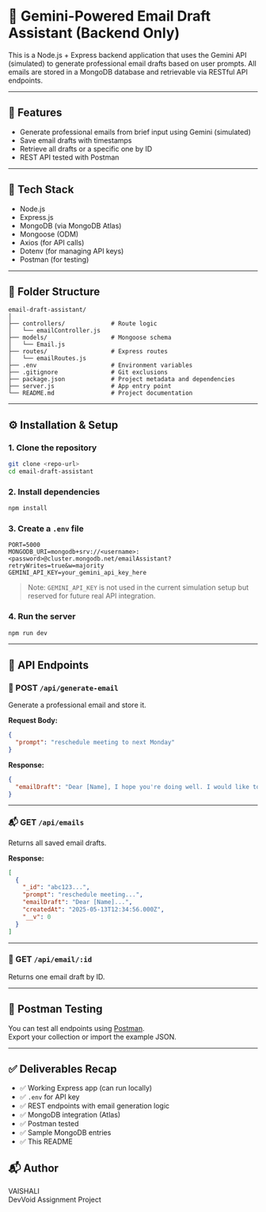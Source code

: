 
# 📧 Gemini-Powered Email Draft Assistant (Backend Only)

This is a Node.js + Express backend application that uses the Gemini API (simulated) to generate professional email drafts based on user prompts. All emails are stored in a MongoDB database and retrievable via RESTful API endpoints.

---

## 🚀 Features

- Generate professional emails from brief input using Gemini (simulated)
- Save email drafts with timestamps
- Retrieve all drafts or a specific one by ID
- REST API tested with Postman

---

## 🔧 Tech Stack

- Node.js
- Express.js
- MongoDB (via MongoDB Atlas)
- Mongoose (ODM)
- Axios (for API calls)
- Dotenv (for managing API keys)
- Postman (for testing)

---

## 📁 Folder Structure

```
email-draft-assistant/
│
├── controllers/             # Route logic
│   └── emailController.js
├── models/                  # Mongoose schema
│   └── Email.js
├── routes/                  # Express routes
│   └── emailRoutes.js
├── .env                     # Environment variables
├── .gitignore               # Git exclusions
├── package.json             # Project metadata and dependencies
├── server.js                # App entry point
└── README.md                # Project documentation
```

---

## ⚙️ Installation & Setup

### 1. Clone the repository
```bash
git clone <repo-url>
cd email-draft-assistant
```

### 2. Install dependencies
```bash
npm install
```

### 3. Create a `.env` file
```env
PORT=5000
MONGODB_URI=mongodb+srv://<username>:<password>@cluster.mongodb.net/emailAssistant?retryWrites=true&w=majority
GEMINI_API_KEY=your_gemini_api_key_here
```

> Note: `GEMINI_API_KEY` is not used in the current simulation setup but reserved for future real API integration.

### 4. Run the server
```bash
npm run dev
```

---

## 🔌 API Endpoints

### 📨 POST `/api/generate-email`
Generate a professional email and store it.

**Request Body:**
```json
{
  "prompt": "reschedule meeting to next Monday"
}
```

**Response:**
```json
{
  "emailDraft": "Dear [Name], I hope you're doing well. I would like to reschedule our meeting to next Monday. Please let me know if that works for you. Best regards, [Your Name]"
}
```

---

### 📬 GET `/api/emails`
Returns all saved email drafts.

**Response:**
```json
[
  {
    "_id": "abc123...",
    "prompt": "reschedule meeting...",
    "emailDraft": "Dear [Name]...",
    "createdAt": "2025-05-13T12:34:56.000Z",
    "__v": 0
  }
]
```

---

### 📄 GET `/api/email/:id`
Returns one email draft by ID.

---

## 🧪 Postman Testing

You can test all endpoints using [Postman](https://www.postman.com/).  
Export your collection or import the example JSON.

---

## ✅ Deliverables Recap

- ✅ Working Express app (can run locally)
- ✅ `.env` for API key
- ✅ REST endpoints with email generation logic
- ✅ MongoDB integration (Atlas)
- ✅ Postman tested
- ✅ Sample MongoDB entries
- ✅ This README



## 📬 Author

VAISHALI  
DevVoid Assignment Project
